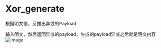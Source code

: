 # Xor_generate
根据明文值，反推出异或的Payload

输入明文，然后返回异或的payload，生成的payload异或之后就是明文内容
![image](https://user-images.githubusercontent.com/39295496/176738312-bfe026d9-1bd8-43ae-8c05-855b10e95ccb.png)
